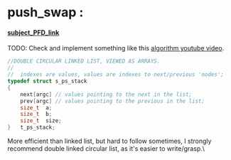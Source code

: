 # push_swap :
#### [subject_PFD_link](https://cdn.intra.42.fr/pdf/pdf/128392/en.subject.pdf)
TODO: Check and implement something like this [algorithm youtube video](https://www.youtube.com/watch?v=2aMrmWOgLvU).

```C
//DOUBLE CIRCULAR LINKED LIST, VIEWED AS ARRAYS.
//
//	indexes are values, values are indexes to next/previous 'nodes';
typedef struct s_ps_stack
{
	next[argc] // values pointing to the next in the list;
	prev[argc] // values pointing to the previous in the list;
	size_t	a;
	size_t	b;
	size_t	size;
}	t_ps_stack;
```

More efficient than linked list, but hard to follow sometimes, I strongly recommend double linked circular list, as it's easier to write/grasp.\


